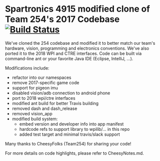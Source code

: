 # Spartronics 4915 modified clone of Team 254's 2017 Codebase [![Build Status](https://travis-ci.org/Spartronics4915/Spartronics-254Base.svg?branch=master)](https://travis-ci.org/Spartronics4915/Spartronics-254Base)

We've cloned the 254 codebase and modified it to better match our team's
hardware, vision, programming and electronics conventions. We've also ported 
it to the 2018 WPI and CTRE interfaces.  Code can be built via command-line
ant or your favorite Java IDE (Eclipse, IntelliJ, ...).

Modifications include:
* refactor into our namespaces
* remove 2017-specific game code
* support for pigeon imu
* disabled vision/adb connection to android phone
* port to 2018 wpi/ctre interfaces
* modified ant build for better Travis building
* removed dash and dash_release
* removed vision_app
* modified build system:
    * embed version and developer info into app manifest
    * hardcode refs to support library to wpilib/... in this repo
    * added test target and minimal travis/slack support

Many thanks to CheesyFolks (Team254) for sharing your code!

For more details on code highlights, please refer to CheesyNotes.md.

